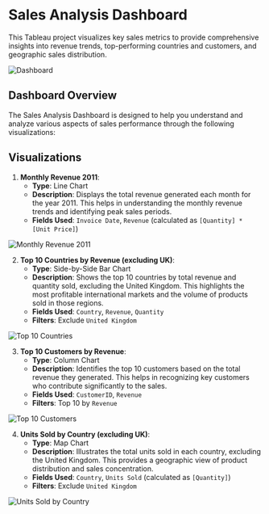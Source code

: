 # Sales Analysis Dashboard

This Tableau project visualizes key sales metrics to provide comprehensive insights into revenue trends, top-performing countries and customers, and geographic sales distribution.

![Dashboard](https://github.com/user-attachments/assets/cca54f4f-bf75-411c-9ad4-0d865e60d1cd)



## Dashboard Overview

The Sales Analysis Dashboard is designed to help you understand and analyze various aspects of sales performance through the following visualizations:



## Visualizations

1. **Monthly Revenue 2011**:
   - **Type**: Line Chart
   - **Description**: Displays the total revenue generated each month for the year 2011. This helps in understanding the monthly revenue trends and identifying peak sales periods.
   - **Fields Used**: `Invoice Date`, `Revenue` (calculated as `[Quantity] * [Unit Price]`)


![Monthly Revenue 2011](https://github.com/user-attachments/assets/08dc5497-c630-419b-8092-78e89a943002)


2. **Top 10 Countries by Revenue (excluding UK)**:
   - **Type**: Side-by-Side Bar Chart
   - **Description**: Shows the top 10 countries by total revenue and quantity sold, excluding the United Kingdom. This highlights the most profitable international markets and the volume of products sold in those regions.
   - **Fields Used**: `Country`, `Revenue`, `Quantity`
   - **Filters**: Exclude `United Kingdom`


![Top 10 Countries](https://github.com/user-attachments/assets/b9ff3b08-c39a-4028-a93e-9ab552c9c61c)

3. **Top 10 Customers by Revenue**:
   - **Type**: Column Chart
   - **Description**: Identifies the top 10 customers based on the total revenue they generated. This helps in recognizing key customers who contribute significantly to the sales.
   - **Fields Used**: `CustomerID`, `Revenue`
   - **Filters**: Top 10 by `Revenue`

![Top 10 Customers](https://github.com/user-attachments/assets/9a123f98-b9c4-4351-8e0a-5d8cee3d0c2a)


4. **Units Sold by Country (excluding UK)**:
   - **Type**: Map Chart
   - **Description**: Illustrates the total units sold in each country, excluding the United Kingdom. This provides a geographic view of product distribution and sales concentration.
   - **Fields Used**: `Country`, `Units Sold` (calculated as `[Quantity]`)
   - **Filters**: Exclude `United Kingdom`


![Units Sold by Country](https://github.com/user-attachments/assets/6de0894d-2802-485b-8200-b9231c082406)
